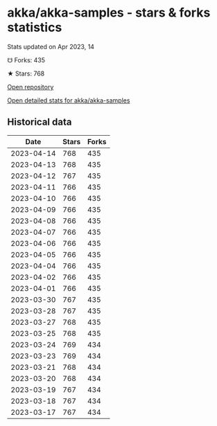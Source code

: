# akka/akka-samples - stars & forks statistics

Stats updated on Apr 2023, 14

☋ Forks: 435

★ Stars: 768

[Open repository](https://github.com/akka/akka-samples)

[Open detailed stats for akka/akka-samples](https://reviewgithub.com/rep/akka/akka-samples)

## Historical data
| Date | Stars | Forks |
|------|-------|-------|
| 2023-04-14 | 768 | 435 | 
| 2023-04-13 | 768 | 435 | 
| 2023-04-12 | 767 | 435 | 
| 2023-04-11 | 766 | 435 | 
| 2023-04-10 | 766 | 435 | 
| 2023-04-09 | 766 | 435 | 
| 2023-04-08 | 766 | 435 | 
| 2023-04-07 | 766 | 435 | 
| 2023-04-06 | 766 | 435 | 
| 2023-04-05 | 766 | 435 | 
| 2023-04-04 | 766 | 435 | 
| 2023-04-02 | 766 | 435 | 
| 2023-04-01 | 766 | 435 | 
| 2023-03-30 | 767 | 435 | 
| 2023-03-28 | 767 | 435 | 
| 2023-03-27 | 768 | 435 | 
| 2023-03-25 | 768 | 435 | 
| 2023-03-24 | 769 | 434 | 
| 2023-03-23 | 769 | 434 | 
| 2023-03-21 | 768 | 434 | 
| 2023-03-20 | 768 | 434 | 
| 2023-03-19 | 767 | 434 | 
| 2023-03-18 | 767 | 434 | 
| 2023-03-17 | 767 | 434 | 

